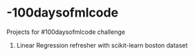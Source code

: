 # -100daysofmlcode
Projects for #100daysofmlcode challenge
1) Linear Regression refresher with scikit-learn boston dataset
